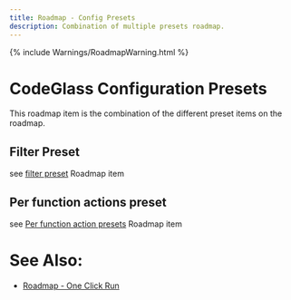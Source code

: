 ```yaml
---
title: Roadmap - Config Presets
description: Combination of multiple presets roadmap.
---
```

{% include Warnings/RoadmapWarning.html %}

# CodeGlass Configuration Presets
This roadmap item is the combination of the different preset items on the roadmap.

## Filter Preset
see [filter preset](FilterPreset.md) Roadmap item

## Per function actions preset
see [Per function action presets](PerFunctionAction.md) Roadmap item

# See Also:
- [Roadmap - One Click Run](OneClickRun.md)